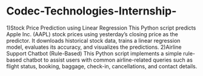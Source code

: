# Codec-Technologies-Internship-
1)Stock Price Prediction using Linear Regression This Python script predicts Apple Inc. (AAPL) stock prices using yesterday’s closing price as the predictor. It downloads historical stock data, trains a linear regression model, evaluates its accuracy, and visualizes the predictions.
2)Airline Support Chatbot (Rule-Based)
This Python script implements a simple rule-based chatbot to assist users with common airline-related queries such as flight status, booking, baggage, check-in, cancellations, and contact details.

